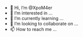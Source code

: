 - 👋 Hi, I’m @XpoM4er
- 👀 I’m interested in ...
- 🌱 I’m currently learning ...
- 💞️ I’m looking to collaborate on ...
- 📫 How to reach me ...

<!---
XpoM4er/XpoM4er is a ✨ special ✨ repository because its `README.md` (this file) appears on your GitHub profile.
You can click the Preview link to take a look at your changes.
--->
